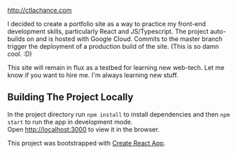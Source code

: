 http://ctlachance.com

I decided to create a portfolio site as a way to practice my front-end development skills, particularly React and JS/Typescript. The project auto-builds on and is hosted with Google Cloud. Commits to the master branch trigger the deployment of a production build of the site. (This is so damn cool. :D)

This site will remain in flux as a testbed for learning new web-tech. Let me know if you want to hire me. I'm always learning new stuff.

## Building The Project Locally
In the project directory run `npm install` to install dependencies and then `npm start` to run the app in development mode.<br>
Open [http://localhost:3000](http://localhost:3000) to view it in the browser.

This project was bootstrapped with [Create React App](https://github.com/facebook/create-react-app).
